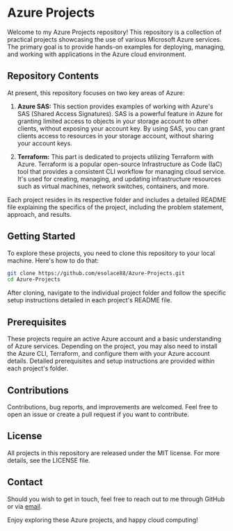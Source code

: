 # Azure Projects

Welcome to my Azure Projects repository! This repository is a collection of practical projects showcasing the use of various Microsoft Azure services. The primary goal is to provide hands-on examples for deploying, managing, and working with applications in the Azure cloud environment.

## Repository Contents

At present, this repository focuses on two key areas of Azure:

1. **Azure SAS:** This section provides examples of working with Azure's SAS (Shared Access Signatures). SAS is a powerful feature in Azure for granting limited access to objects in your storage account to other clients, without exposing your account key. By using SAS, you can grant clients access to resources in your storage account, without sharing your account keys.

2. **Terraform:** This part is dedicated to projects utilizing Terraform with Azure. Terraform is a popular open-source Infrastructure as Code (IaC) tool that provides a consistent CLI workflow for managing cloud service. It's used for creating, managing, and updating infrastructure resources such as virtual machines, network switches, containers, and more.

Each project resides in its respective folder and includes a detailed README file explaining the specifics of the project, including the problem statement, approach, and results.

## Getting Started

To explore these projects, you need to clone this repository to your local machine. Here's how to do that:

```bash
git clone https://github.com/esolace88/Azure-Projects.git
cd Azure-Projects
```

After cloning, navigate to the individual project folder and follow the specific setup instructions detailed in each project's README file.

## Prerequisites

These projects require an active Azure account and a basic understanding of Azure services. Depending on the project, you may also need to install the Azure CLI, Terraform, and configure them with your Azure account details. Detailed prerequisites and setup instructions are provided within each project's folder.

## Contributions

Contributions, bug reports, and improvements are welcomed. Feel free to open an issue or create a pull request if you want to contribute.

## License

All projects in this repository are released under the MIT license. For more details, see the LICENSE file.

## Contact

Should you wish to get in touch, feel free to reach out to me through GitHub or via [email](mailto:esolace88@gmail.com).

Enjoy exploring these Azure projects, and happy cloud computing!
